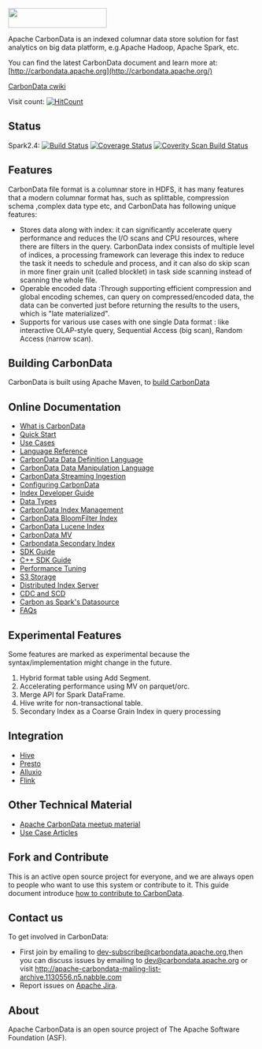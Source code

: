 <!--
    Licensed to the Apache Software Foundation (ASF) under one or more
    contributor license agreements.  See the NOTICE file distributed with
    this work for additional information regarding copyright ownership.
    The ASF licenses this file to you under the Apache License, Version 2.0
    (the "License"); you may not use this file except in compliance with
    the License.  You may obtain a copy of the License at

      http://www.apache.org/licenses/LICENSE-2.0

    Unless required by applicable law or agreed to in writing, software
    distributed under the License is distributed on an "AS IS" BASIS,
    WITHOUT WARRANTIES OR CONDITIONS OF ANY KIND, either express or implied.
    See the License for the specific language governing permissions and
    limitations under the License.
-->

<img src="/docs/images/CarbonData_logo.png" width="200" height="40">

Apache CarbonData is an indexed columnar data store solution for fast analytics on big data platform, e.g.Apache Hadoop, Apache Spark, etc.

You can find the latest CarbonData document and learn more at:
[http://carbondata.apache.org](http://carbondata.apache.org/)

[CarbonData cwiki](https://cwiki.apache.org/confluence/display/CARBONDATA/)

Visit count: [![HitCount](http://hits.dwyl.io/jackylk/apache/carbondata.svg)](http://hits.dwyl.io/jackylk/apache/carbondata)


## Status
Spark2.4:
[![Build Status](https://builds.apache.org/buildStatus/icon?job=carbondata-master-spark-2.4)](https://builds.apache.org/view/A-D/view/CarbonData/job/carbondata-master-spark-2.4/lastBuild/testReport)
[![Coverage Status](https://coveralls.io/repos/github/apache/carbondata/badge.svg?branch=master)](https://coveralls.io/github/apache/carbondata?branch=master)
<a href="https://scan.coverity.com/projects/carbondata">
  <img alt="Coverity Scan Build Status"
       src="https://scan.coverity.com/projects/13444/badge.svg"/>
</a>
## Features
CarbonData file format is a columnar store in HDFS, it has many features that a modern columnar format has, such as splittable, compression schema ,complex data type etc, and CarbonData has following unique features:
* Stores data along with index: it can significantly accelerate query performance and reduces the I/O scans and CPU resources, where there are filters in the query.  CarbonData index consists of multiple level of indices, a processing framework can leverage this index to reduce the task it needs to schedule and process, and it can also do skip scan in more finer grain unit (called blocklet) in task side scanning instead of scanning the whole file.
* Operable encoded data :Through supporting efficient compression and global encoding schemes, can query on compressed/encoded data, the data can be converted just before returning the results to the users, which is "late materialized".
* Supports for various use cases with one single Data format : like interactive OLAP-style query, Sequential Access (big scan), Random Access (narrow scan).

## Building CarbonData
CarbonData is built using Apache Maven, to [build CarbonData](https://github.com/apache/carbondata/blob/master/build)

## Online Documentation
* [What is CarbonData](https://github.com/apache/carbondata/blob/master/docs/introduction.md)
* [Quick Start](https://github.com/apache/carbondata/blob/master/docs/quick-start-guide.md)
* [Use Cases](https://github.com/apache/carbondata/blob/master/docs/usecases.md)
* [Language Reference](https://github.com/apache/carbondata/blob/master/docs/language-manual.md)
 * [CarbonData Data Definition Language](https://github.com/apache/carbondata/blob/master/docs/ddl-of-carbondata.md) 
 * [CarbonData Data Manipulation Language](https://github.com/apache/carbondata/blob/master/docs/dml-of-carbondata.md) 
 * [CarbonData Streaming Ingestion](https://github.com/apache/carbondata/blob/master/docs/streaming-guide.md) 
 * [Configuring CarbonData](https://github.com/apache/carbondata/blob/master/docs/configuration-parameters.md) 
 * [Index Developer Guide](https://github.com/apache/carbondata/blob/master/docs/index-developer-guide.md) 
 * [Data Types](https://github.com/apache/carbondata/blob/master/docs/supported-data-types-in-carbondata.md) 
* [CarbonData Index Management](https://github.com/apache/carbondata/blob/master/docs/index/index-management.md) 
 * [CarbonData BloomFilter Index](https://github.com/apache/carbondata/blob/master/docs/index/bloomfilter-index-guide.md) 
 * [CarbonData Lucene Index](https://github.com/apache/carbondata/blob/master/docs/index/lucene-index-guide.md)
 * [CarbonData MV](https://github.com/apache/carbondata/blob/master/docs/mv-guide.md)
* [Carbondata Secondary Index](https://github.com/apache/carbondata/blob/master/docs/index/secondary-index-guide.md)
* [SDK Guide](https://github.com/apache/carbondata/blob/master/docs/sdk-guide.md) 
* [C++ SDK Guide](https://github.com/apache/carbondata/blob/master/docs/csdk-guide.md)
* [Performance Tuning](https://github.com/apache/carbondata/blob/master/docs/performance-tuning.md) 
* [S3 Storage](https://github.com/apache/carbondata/blob/master/docs/s3-guide.md)
* [Distributed Index Server](https://github.com/apache/carbondata/blob/master/docs/index-server.md)
* [CDC and SCD](https://github.com/apache/carbondata/blob/master/docs/scd-and-cdc-guide.md)
* [Carbon as Spark's Datasource](https://github.com/apache/carbondata/blob/master/docs/carbon-as-spark-datasource-guide.md) 
* [FAQs](https://github.com/apache/carbondata/blob/master/docs/faq.md) 

## Experimental Features

Some features are marked as experimental because the syntax/implementation might change in the future.
1. Hybrid format table using Add Segment.
2. Accelerating performance using MV on parquet/orc.
3. Merge API for Spark DataFrame.
4. Hive write for non-transactional table.
5. Secondary Index as a Coarse Grain Index in query processing

##  Integration
* [Hive](https://github.com/apache/carbondata/blob/master/docs/hive-guide.md)
* [Presto](https://github.com/apache/carbondata/blob/master/docs/prestodb-guide.md)
* [Alluxio](https://github.com/apache/carbondata/blob/master/docs/alluxio-guide.md)
* [Flink](https://github.com/apache/carbondata/blob/master/docs/flink-integration-guide.md)

## Other Technical Material
* [Apache CarbonData meetup material](https://cwiki.apache.org/confluence/pages/viewpage.action?pageId=66850609)
* [Use Case Articles](https://cwiki.apache.org/confluence/display/CARBONDATA/CarbonData+Articles)

## Fork and Contribute
This is an active open source project for everyone, and we are always open to people who want to use this system or contribute to it. 
This guide document introduce [how to contribute to CarbonData](https://github.com/apache/carbondata/blob/master/docs/how-to-contribute-to-apache-carbondata.md).

## Contact us
To get involved in CarbonData:

* First join by emailing to [dev-subscribe@carbondata.apache.org](mailto:dev-subscribe@carbondata.apache.org),then you can discuss issues by emailing to [dev@carbondata.apache.org](mailto:dev@carbondata.apache.org) or visit http://apache-carbondata-mailing-list-archive.1130556.n5.nabble.com
* Report issues on [Apache Jira](https://issues.apache.org/jira/browse/CARBONDATA).

## About
Apache CarbonData is an open source project of The Apache Software Foundation (ASF).


